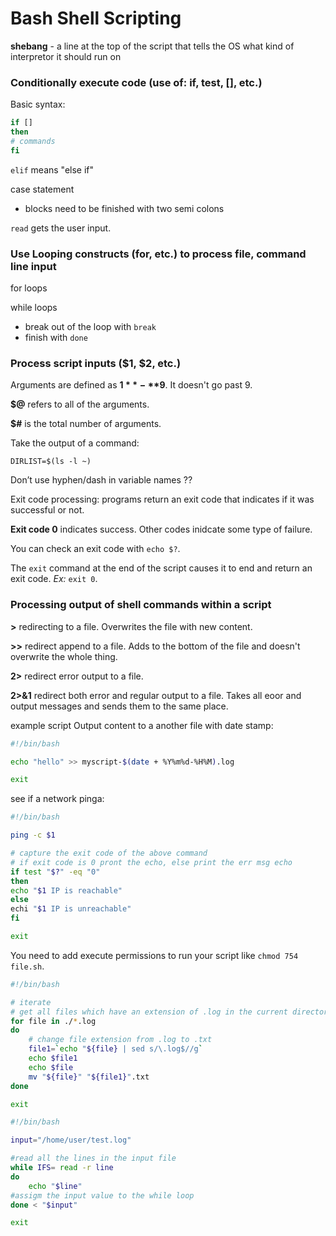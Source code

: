 # Bash Shell Scripting

**shebang** - a line at the top of the script that tells the OS what kind of interpretor it should run on

### Conditionally execute code (use of: if, test, [], etc.)

Basic syntax:

```bash
if []
then
# commands
fi
```

`elif` means "else if"

case statement 
- blocks need to be finished with two semi colons 

`read` gets the user input. 





### Use Looping constructs (for, etc.) to process file, command line input

for loops

while loops
- break out of the loop with `break`
- finish with `done`



### Process script inputs ($1, $2, etc.)

Arguments are defined as **$1** - **$9**. It doesn't go past 9. 

**$@** refers to all of the arguments. 

**$#** is the total number of arguments.  

Take the output of a command:

`DIRLIST=$(ls -l ~)`

Don’t use hyphen/dash in variable names ??

Exit code processing: programs return an exit code that indicates if it was successful or not. 

**Exit code 0** indicates success. Other codes inidcate some type of failure. 

You can check an exit code with `echo $?`. 

The `exit` command at the end of the script causes it to end and return an exit code. *Ex:* `exit 0`. 



### Processing output of shell commands within a script

**>** redirecting to a file. Overwrites the file with new content.

**>>** redirect append to a file. Adds to the bottom of the file and doesn't overwrite the whole thing.

**2>** redirect error output to a file.

**2>&1** redirect both error and regular output to a file. Takes all eoor and output messages and sends them to the same place. 


example script
Output content to a another file with date stamp:
```bash
#!/bin/bash 

echo "hello" >> myscript-$(date + %Y%m%d-%H%M).log

exit
```

see if a network pinga:
```bash
#!/bin/bash 

ping -c $1

# capture the exit code of the above command
# if exit code is 0 pront the echo, else print the err msg echo 
if test "$?" -eq "0"
then
echo "$1 IP is reachable"
else 
echi "$1 IP is unreachable"
fi

exit
```

You need to add execute permissions to run your script like `chmod 754 file.sh`. 

```bash
#!/bin/bash 

# iterate
# get all files which have an extension of .log in the current directory 
for file in ./*.log
do
    # change file extension from .log to .txt
    file1=`echo "${file} | sed s/\.log$//g`
    echo $file1
    echo $file
    mv "${file}" "${file1}".txt
done

exit
```


```bash
#!/bin/bash 

input="/home/user/test.log"

#read all the lines in the input file
while IFS= read -r line
do
    echo "$line"
#assigm the input value to the while loop 
done < "$input"

exit
```
